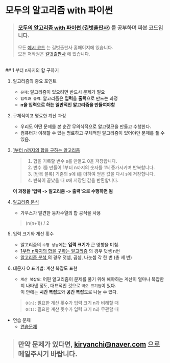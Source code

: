 # 모두의 알고리즘 with 파이썬

> ### [모두의 알고리즘 with 파이썬 (길벗출판사)](https://www.gilbut.co.kr/book/view?bookcode=BN001731&keyword=%EB%AA%A8%EB%91%90%EC%9D%98%20%EC%95%8C%EA%B3%A0%EB%A6%AC%EC%A6%98%20WITH%20%ED%8C%8C%EC%9D%B4%EC%8D%AC&collection=GB_BOOK) 를 공부하며 짜본 코드입니다.
> 모든 [예시 코드](https://www.gilbut.co.kr/book/view?bookcode=BN001731&keyword=%EB%AA%A8%EB%91%90%EC%9D%98%20%EC%95%8C%EA%B3%A0%EB%A6%AC%EC%A6%98%20WITH%20%ED%8C%8C%EC%9D%B4%EC%8D%AC&collection=GB_BOOK#bookData) 는 길벗출판사 홈페이지에 있습니다.  
> 모든 저작권은 [길벗출판사](https://www.gilbut.co.kr/) 에 있습니다.  
<br>
## 1 부터 n까지의 합 구하기

1. 알고리즘의 중요 포인트
    - `문제`: 알고리즘이 있으려면 반드시 문제가 필요
    - `입력과 출력`: 알고리즘은 **입력**을 **출력**으로 만드는 과정
    - **n을 입력으로 하는 일반적인 알고리즘을 만들여야함**

1. 구체적이고 명료한 계산 과정
    - 우리도 어떤 문제를 본 순간 무의식적으로 알고맂므을 만들고 수행한다.
    - 컴퓨터가 이해할 수 있는 명료하고 구체적인 알고리즘이 있어야만 문제를 풀 수 있음.

1. [1부터 n까지의 합을 구하는 알고리즘](./p01-1-sum.py)
    > 1. 합을 기록할 변수 s를 만들고 0을 저장합니다.  
    > 1. 변수 i를 만들어 1부터 n까지의 숫자를 1씩 증가시키며 반복합니다.  
    > 1. [반복 블록] 기존의 s에 i를 더하여 얻은 값을 다시 s에 저장합니다.  
    > 1. 반복이 끝났을 때 s에 저장된 값을 반환합니다.  

    **이 과정을 '입력 -> 알고리즘 -> 출력'으로 수행하면 됨**

1. [알고리즘 분석  ](./p01-2-sum.py)
    - 가우스가 발견한 등차수열의 합 공식을 사용
    > (n(n+1)) / 2
    
1. 입력 크기와 계산 횟수
    - 알고리즘의 `수행 성능`에는 **입력 크기**가 큰 영향을 미침.
    - [1부터 n까지의 합을 구하는 알고리즘](./p01-1-sum.py) 의 경우 덧셈 n번
    - [알고리즘 분석  ](./p01-2-sum.py) 의 경우 덧셈, 곱셈, 나눗셈 각 한 번 (총 세 번)

1. 대문자 O 표기법: 계산 복잡도 표현
    - `계산 복잡도`: 어떤 알고리즘이 문제를 풀기 위해 해야하는 계산이 얼마나 복잡한지 나타낸 정도, 대표적인 것으로 `빅오 표기법`이 있다.  
    이 안에는 **시간 복잡도**와 **공간 복잡도**로 나눌 수 있다.
    > `O(n)`: 필요한 계산 횟수가 입력 크기 n과 비례할 때  
    > `O(1)`: 필요한 계산 횟수가 입력 크기 n과 무관할 때

- 연습 문제
    - [연습문제](./p01-p01-squaresum.py) 

>## 만약 문제가 있다면, kiryanchi@naver.com 으로 메일주시기 바랍니다.